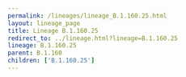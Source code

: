 ```yaml
---
permalink: /lineages/lineage_B.1.160.25.html
layout: lineage_page
title: Lineage B.1.160.25
redirect_to: ../lineage.html?lineage=B.1.160.25
lineage: B.1.160.25
parent: B.1.160
children: ['B.1.160.25']
---
```

